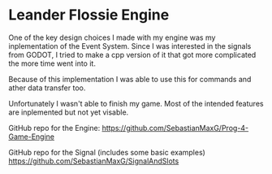 
# Leander Flossie Engine

One of the key design choices I made with my engine was my inplementation of the Event System. 
Since I was interested in the signals from GODOT, I tried to make a cpp version of it that got more complicated the more time went into it.

Because of this implementation I was able to use this for commands and ather data transfer too.

Unfortunately I wasn't able to finish my game. Most of the intended features are inplemented but not yet visable.

GitHub repo for the Engine:
https://github.com/SebastianMaxG/Prog-4-Game-Engine

GitHub repo for the Signal (includes some basic examples)
https://github.com/SebastianMaxG/SignalAndSlots